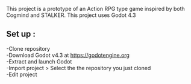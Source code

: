 This project is a prototype of an Action RPG type game inspired by both Cogmind and STALKER. This project uses Godot 4.3

## Set up :<br/>
  -Clone repository<br/>
  -Download Godot v4.3 at https://godotengine.org<br/>
  -Extract and launch Godot<br/>
  -Import project > Select the the repository you just cloned<br/>
  -Edit project<br/>
